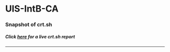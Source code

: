 # UIS-IntB-CA
### Snapshot of crt.sh
##### Click [here](https://crt.sh/?q=7EE9378ACCAC4EFDD489571BBA04B77DCFAFEA761C67C599FFF8DCA12BE7DDFB) for a live crt.sh report

---
